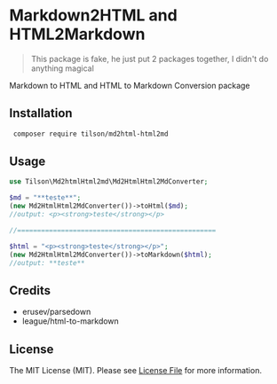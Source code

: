 # Markdown2HTML and HTML2Markdown

> This package is fake, he just put 2 packages together, I didn't do anything magical

Markdown to HTML and HTML to Markdown Conversion package

## Installation

```bash
 composer require tilson/md2html-html2md
```
## Usage

```php
use Tilson\Md2htmlHtml2md\Md2HtmlHtml2MdConverter;

$md = "**teste**";
(new Md2HtmlHtml2MdConverter())->toHtml($md);
//output: <p><strong>teste</strong></p>

//==================================================

$html = "<p><strong>teste</strong></p>";
(new Md2HtmlHtml2MdConverter())->toMarkdown($html);
//output: **teste**
```

## Credits
 - erusev/parsedown
 - league/html-to-markdown

## License

The MIT License (MIT). Please see [License File](LICENSE.md) for more information.